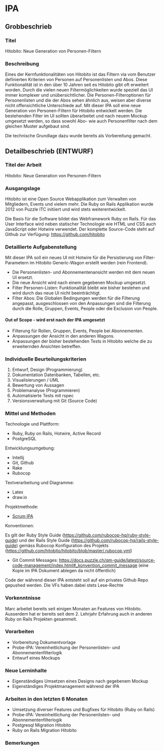 # IPA

## Grobbeschrieb

### Titel

Hitobito: Neue Generation von Personen-Filtern

### Beschreibung

Eines der Kernfunktionalitäten von Hitobito ist das Filtern via vom Benutzer definierten Kriterien von Personen auf Personenlisten und Abos. Diese Funktionalität ist in den über 10 Jahren seit es Hitobito gibt oft erweitert worden. Durch die vielen neuen Filtermöglichkeiten wurde speziell das UI immer komplexer und unübersichtlicher. Die Personen-Filteroptionen für Personenlisten und die der Abos sehen ähnlich aus, weisen aber diverse nicht offensichtliche Unterschiede auf.
Mit dieser IPA soll eine neue Generation von Personen-Filtern für Hitobito entwickelt werden. Die bestehenden Filter im UI sollten überarbeitet und nach neuem Mockup umgesetzt werden, so dass sowohl Abo- wie auch Personenfilter nach dem gleichen Muster aufgebaut sind.

Die technische Grundlage dazu wurde bereits als Vorbereitung gemacht. 

## Detailbeschrieb (ENTWURF)

### Titel der Arbeit

Hitobito: Neue Generation von Personen-Filtern

### Ausgangslage
Hitobito ist eine Open Source Webapplikation zum Verwalten von Mitgliedern, Events und vielem mehr. Die Ruby on Rails Applikation wurde 2012 von Puzzle ITC initiiert und wird stets weiterentwickelt.

Die Basis für die Software bildet das Webframework Ruby on Rails. Für das User Interface wird neben statischer Technologie wie HTML und CSS auch JavaScript oder Hotwire verwendet. Der komplette Source-Code steht auf Github zur Verfügung: https://github.com/hitobito

### Detaillierte Aufgabenstellung

Mit dieser IPA soll ein neues UI mit Hotwire für die Persistierung von Filter-Parametern im Hitobito Generic-Wagon erstellt werden (rein Frontend). 
- Die Personenlisten- und Abonnementenansicht werden mit dem neuen UI ersetzt.
- Die neue Ansicht wird nach einem gegebenen Mockup umgesetzt.
- Filter Personen-Listen: Funktionalität bleibt wie bisher bestehen und wird durch das neue UI nicht beeinträchtigt.
- Filter Abos: Die Globalen Bedingungen werden für die Filterung angepasst, ausgeschlossen von den Anpassungen sind die Filterung
durch die Rolle, Gruppen, Events, People oder die Exclusion von People.

#### Out of Scope - wird erst nach der IPA umgesetzt

- Filterung für Rollen, Gruppen, Events, People bei Abonnementen.
- Anpassungen der Ansicht in den anderen Wagons.
- Anpassungen der bisher bestehenden Tests in Hitobito welche die zu erweiternden Ansichten betreffen.

### Individuelle Beurteilungskriterien

1. Entwurf, Design (Programmierung)
2. Dokumentation Datenbanken, Tabellen, etc.
3. Visualisierungen / UML
4. Bewertung von Aussagen
5. Problemanalyse (Programmieren)
6. Automatisierte Tests mit rspec
7. Versionsverwaltung mit Git (Source Code) 

### Mittel und Methoden

Technologie und Plattform:

* Ruby, Ruby on Rails, Hotwire, Active Record
* PostgreSQL

Entwicklungsumgebung:

* Intellij 
* Git, Github
* Rake
* Rubocop

Textverarbeitung und Diagramme:

* Latex
* draw.io

Projektmethode:

* [Scrum IPA](https://github.com/puzzle-bbt/docs/blob/master/ipa/scrum-ipa.md)

Konventionen:

Es gilt der Ruby Style Guide (https://github.com/rubocop-hq/ruby-style-guide) und der Rails Style Guide (https://github.com/rubocop-hq/rails-style-guide) gemäss Rubocop Konfiguration des Projekts (https://github.com/hitobito/hitobito/blob/master/.rubocop.yml)
* Git Commit Messages: https://docs.puzzle.ch/qm-guide/latest/source-code-management/index.html#_konvention_commit_message (eine Kopie im IPA Dokument ablegen da nicht öffentlich)

Code der während dieser IPA entsteht soll auf ein privates Github Repo gepushed werden. Die VFs haben dabei stets Lese-Rechte

### Vorkenntnisse

Marc arbeitet bereits seit einigen Monaten an Features von Hitobito. Ausserdem hat er bereits seit dem 2. Lehrjahr Erfahrung auch in anderen Ruby on Rails Projekten gesammelt.

### Vorarbeiten

* Vorbereitung Dokumentvorlage
* Probe-IPA: Vereinheitlichung der Personenlisten- und Abonnementenfilterlogik
* Entwurf eines Mockups

### Neue Lerninhalte

- Eigenständiges Umsetzen eines Designs nach gegebenem Mockup
- Eigenständiges Projektmanagement während der IPA

### Arbeiten in den letzten 6 Monaten

* Umsetzung diverser Features und Bugfixes für Hitobito (Ruby on Rails)
* Probe-IPA: Vereinheitlichung der Personenlisten- und Abonnementenfilterlogik
* Postgresql Migration Hitobito
* Ruby on Rails Migration Hitobito

### Bemerkungen
